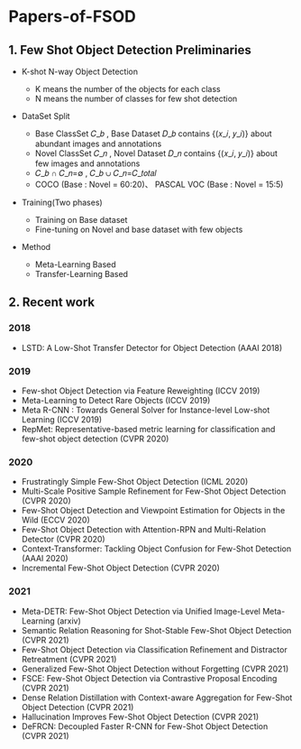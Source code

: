 # Papers-of-FSOD


## 1. Few Shot Object Detection Preliminaries
* K-shot N-way Object Detection
  - K means  the number of the objects for each class
  - N means the number of classes for few shot detection
* DataSet Split 
  - Base ClassSet 𝐶_𝑏 , Base Dataset 𝐷_𝑏 contains {(𝑥_𝑖, 𝑦_𝑖)} about abundant images and annotations
  - Novel ClassSet 𝐶_𝑛  , Novel Dataset 𝐷_𝑛 contains {(𝑥_𝑖, 𝑦_𝑖)} about few images and annotations
  - 𝐶_𝑏 ∩ 𝐶_𝑛=∅ , 𝐶_𝑏 ∪ 𝐶_𝑛=𝐶_𝑡𝑜𝑡𝑎𝑙 
  - COCO (Base : Novel = 60:20)、 PASCAL VOC (Base : Novel = 15:5)
* Training(Two phases)
  - Training on Base dataset
  - Fine-tuning on Novel and base dataset with few objects

* Method
  - Meta-Learning Based
  - Transfer-Learning Based

## 2. Recent work
###  2018

  - LSTD: A Low-Shot Transfer Detector for Object Detection (AAAI 2018)

### 2019
  - Few-shot Object Detection via Feature Reweighting (ICCV 2019)
  - Meta-Learning to Detect Rare Objects (ICCV 2019)
  - Meta R-CNN : Towards General Solver for Instance-level Low-shot Learning (ICCV 2019)
  - RepMet: Representative-based metric learning for classification and few-shot object detection (CVPR 2020)
  
### 2020
  - Frustratingly Simple Few-Shot Object Detection (ICML 2020)
  - Multi-Scale Positive Sample Refinement for Few-Shot Object Detection (CVPR 2020)
  - Few-Shot Object Detection and Viewpoint Estimation for Objects in the Wild (ECCV 2020)
  - Few-Shot Object Detection with Attention-RPN and Multi-Relation Detector (CVPR 2020)
  - Context-Transformer: Tackling Object Confusion for Few-Shot Detection (AAAI 2020)
  - Incremental Few-Shot Object Detection (CVPR 2020)

### 2021
  - Meta-DETR: Few-Shot Object Detection via Unified Image-Level Meta-Learning (arxiv)
  - Semantic Relation Reasoning for Shot-Stable Few-Shot Object Detection (CVPR 2021)
  - Few-Shot Object Detection via Classification Refinement and Distractor Retreatment (CVPR 2021)
  - Generalized Few-Shot Object Detection without Forgetting (CVPR 2021)
  - FSCE: Few-Shot Object Detection via Contrastive Proposal Encoding (CVPR 2021)
  - Dense Relation Distillation with Context-aware Aggregation for Few-Shot Object Detection (CVPR 2021)
  - Hallucination Improves Few-Shot Object Detection (CVPR 2021)
  - DeFRCN: Decoupled Faster R-CNN for Few-Shot Object Detection (CVPR 2021)

